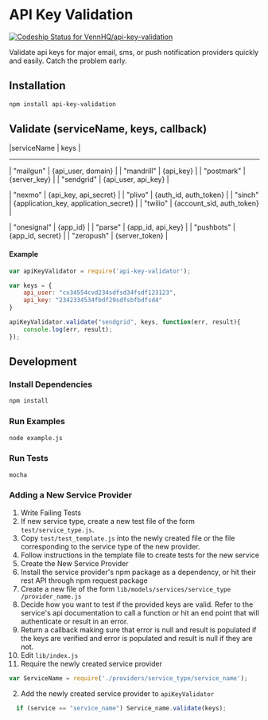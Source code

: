 # API Key Validation

[ ![Codeship Status for VennHQ/api-key-validation](https://codeship.com/projects/84e0b4a0-e605-0132-9e91-46daeabcd7f9/status?branch=master)](https://codeship.com/projects/82171)

Validate api keys for major email, sms, or push notification providers quickly and easily. Catch the problem early.


## Installation
``` bash
npm install api-key-validation
```

## Validate (serviceName, keys, callback)

|serviceName | keys |
_________________________________
| "mailgun" | {api_user, domain}  |
| "mandrill" | {api_key}          |
| "postmark" | {server_key}       |
| "sendgrid" | {api_user, api_key}          |

| "nexmo" | {api_key, api_secret}                 |
| "plivo" | {auth_id, auth_token}                 |
| "sinch" | {application_key, application_secret} |
| "twilio" | {account_sid, auth_token}             |

| "onesignal" | {app_id}         |
| "parse" | {app_id, api_key}    |
| "pushbots" | {app_id, secret}  |
| "zeropush" | {server_token}     |


#### Example
``` javascript
var apiKeyValidator = require('api-key-validator');

var keys = {
    api_user: "cx34554cvd234sdfsd34fsdf123123",
    api_key: "2342334534fbdf29sdfsbfbdfsd4"
}

apiKeyValidator.validate("sendgrid", keys, function(err, result){
    console.log(err, result);
});

```

## Development

### Install Dependencies
``` bash
npm install
```

### Run Examples
``` bash
node example.js
```

### Run Tests
``` bash
mocha
```

### Adding a New Service Provider
1. Write Failing Tests
  1. If new service type, create a new test file of the form
		 `test/service_type.js`.
  2. Copy `test/test_template.js` into the newly created file or
	   the file corresponding to the service type of the new provider.
  3. Follow instructions in the template file to create tests for the new
	   service
2. Create the New Service Provider
  1. Install the service provider's npm package as a dependency, or hit their rest API through npm request package
  2. Create a new file of the form `lib/models/services/service_type
	   /provider_name.js`
  3. Decide how you want to test if the provided keys are valid.
		 Refer to the service's api documentation to call a function
		 or hit an end point that will authenticate or result in an error.
  4. Return a callback making sure that error is null and result is
		 populated if the keys are verified and error is populated and result is
		 null if they are not.
3. Edit `lib/index.js`
  1. Require the newly created service provider
  ```js
  var ServiceName = require('./providers/service_type/service_name');
  ```
  2. Add the newly created service provider to `apiKeyValidator`
  ``` javascript
	if (service == "service_name") Service_name.validate(keys);
  ```

